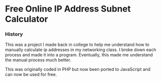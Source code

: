 # Free Online IP Address Subnet Calculator
### History
This was a project I made back in college to help me understand how to manually calculate ip addresses in my networking class. I broke down each process and made it into a program. Eventually, this made me understand the manual process much better. 

This was originally coded in PHP but now been ported to JavaScript and can now be used for free.
